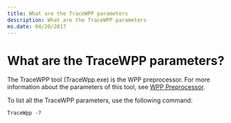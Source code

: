 ```yaml
---
title: What are the TraceWPP parameters
description: What are the TraceWPP parameters
ms.date: 04/20/2017
---
```


# What are the TraceWPP parameters?


The TraceWPP tool (TraceWpp.exe) is the WPP preprocessor. For more information about the parameters of this tool, see [WPP Preprocessor](wpp-preprocessor.md).

To list all the TraceWPP parameters, use the following command:

```
TraceWpp -?
```

